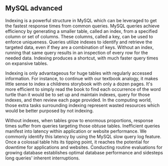 ## MySQL advanced

Indexing is a powerful structure in MySQL which can be leveraged to get the fastest response times from common queries. MySQL queries achieve efficiency by generating a smaller table, called an index, from a specified column or set of columns. These columns, called a key, can be used to enforce uniqueness.
Queries utilize indexes to identify and retrieve the targeted data, even if they are a combination of keys. Without an index, running that same query results in an inspection of every row for the needed data. Indexing produces a shortcut, with much faster query times on expansive tables.

Indexing is only advantageous for huge tables with regularly accessed information. For instance, to continue with our textbook analogy, it makes little sense to index a childrens storybook with only a dozen pages. It's more efficient to simply read the book to find each occurrence of the word turtle than it would be to set up and maintain indexes, query for those indexes, and then review each page provided. In the computing world, those extra tasks surrounding indexing represent wasted resources which would be better purposed by not indexing.

Without indexes, when tables grow to enormous proportions, response times suffer from queries targeting those obtuse tables. Inefficient queries manifest into latency within application or website performance. We commonly identify this latency by using the MySQL slow query log feature.
Once a colossal table hits its tipping point, it reaches the potential for downtime for applications and websites. Conducting routine evaluations for growing database establishes optimal database performance and sidesteps long queries' inherent interruptions.
